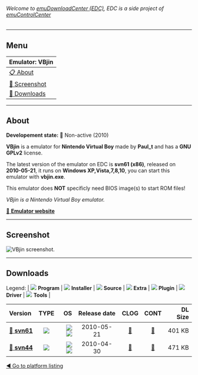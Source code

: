###### Welcome to [emuDownloadCenter (EDC)](https://github.com/PhoenixInteractiveNL/emuDownloadCenter/wiki/), EDC is a side project of [emuControlCenter](https://github.com/PhoenixInteractiveNL/emuControlCenter/wiki/)
***
## Menu
| **Emulator: VBjin** |
|:---------|
| [:clipboard: About](#about) |
| [:sunrise: Screenshot](#screenshot) |
| [:floppy_disk: Downloads](#downloads) |
***
## About
**Developement state:** :red_circle: Non-active (2010)

**VBjin** is a emulator for **Nintendo Virtual Boy** made by **Paul_t** and has a **GNU GPLv2** license.

The latest version of the emulator on EDC is **svn61 (x86)**, released on **2010-05-21**, it runs on **Windows XP,Vista,7,8,10**, you can start this emulator with **vbjin.exe**.

This emulator does **NOT** specificly need BIOS image(s) to start ROM files!

_VBjin is a Nintendo Virtual Boy emulator._

[:link: **Emulator website**](https://code.google.com/archive/p/vbjin/)
***
## Screenshot
![](https://raw.githubusercontent.com/PhoenixInteractiveNL/emuDownloadCenter/master/hooks/vbjin/emulator_screen_01.jpg "VBjin screenshot.")
***
## Downloads
Legend:
| ![](https://raw.githubusercontent.com/wiki/PhoenixInteractiveNL/emuDownloadCenter/images_misc/icon_program_24.png) **Program** | 
![](https://raw.githubusercontent.com/wiki/PhoenixInteractiveNL/emuDownloadCenter/images_misc/icon_installer_24.png) **Installer** | 
![](https://raw.githubusercontent.com/wiki/PhoenixInteractiveNL/emuDownloadCenter/images_misc/icon_source_code_24.png) **Source** | 
![](https://raw.githubusercontent.com/wiki/PhoenixInteractiveNL/emuDownloadCenter/images_misc/icon_extra_24.png) **Extra** | 
![](https://raw.githubusercontent.com/wiki/PhoenixInteractiveNL/emuDownloadCenter/images_misc/icon_plugin_24.png) **Plugin** | 
![](https://raw.githubusercontent.com/wiki/PhoenixInteractiveNL/emuDownloadCenter/images_misc/icon_driver_24.png) **Driver** | 
![](https://raw.githubusercontent.com/wiki/PhoenixInteractiveNL/emuDownloadCenter/images_misc/icon_tool_24.png) **Tools** | 
 
| Version | TYPE | OS | Release date | CLOG | CONT | DL Size |
|:--------|:----:|---:|:------------:|:----:|:----:|--------:|
| [:floppy_disk: **svn61**](https://github.com/PhoenixInteractiveNL/edc-repo0006/raw/master/vbjin/svn61.7z) | ![](https://raw.githubusercontent.com/wiki/PhoenixInteractiveNL/emuDownloadCenter/images_misc/icon_program_24.png) | ![](https://raw.githubusercontent.com/wiki/PhoenixInteractiveNL/emuDownloadCenter/images_misc/logo_windows_24.png)![](https://raw.githubusercontent.com/wiki/PhoenixInteractiveNL/emuDownloadCenter/images_misc/icon_32-bit_24.png) | 2010-05-21 | [:page_facing_up:](https://github.com/PhoenixInteractiveNL/edc-repo0006/blob/master/vbjin/svn61_changelog.txt) | [:mag_right:](https://github.com/PhoenixInteractiveNL/edc-repo0006/blob/master/vbjin/svn61_contents.txt) | 401 KB |
| [:floppy_disk: **svn44**](https://github.com/PhoenixInteractiveNL/edc-repo0006/raw/master/vbjin/svn44.7z) | ![](https://raw.githubusercontent.com/wiki/PhoenixInteractiveNL/emuDownloadCenter/images_misc/icon_program_24.png) | ![](https://raw.githubusercontent.com/wiki/PhoenixInteractiveNL/emuDownloadCenter/images_misc/logo_windows_24.png)![](https://raw.githubusercontent.com/wiki/PhoenixInteractiveNL/emuDownloadCenter/images_misc/icon_32-bit_24.png) | 2010-04-30 | [:page_facing_up:](https://github.com/PhoenixInteractiveNL/edc-repo0006/blob/master/vbjin/svn44_changelog.txt) | [:mag_right:](https://github.com/PhoenixInteractiveNL/edc-repo0006/blob/master/vbjin/svn44_contents.txt) | 471 KB |

[:arrow_backward: Go to platform listing](https://github.com/PhoenixInteractiveNL/emuDownloadCenter/wiki/EDC-Platform-List)
